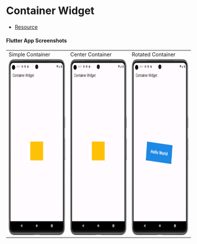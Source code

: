 # Container Widget

- [Resource](https://api.flutter.dev/flutter/widgets/Container-class.html)

#### Flutter App Screenshots

<table>
  <tr>
    <td>Simple Container</td>
     <td>Center Container</td>
     <td>Rotated Container</td>
  </tr>
  <tr>
    <td><img src="Assets/center_container.png" width=270 height=480></td>
    <td><img src="Assets/center_container.png" width=270 height=480></td>
    <td><img src="Assets/rotated_container.png" width=270 height=480></td>
  </tr>
 </table>
